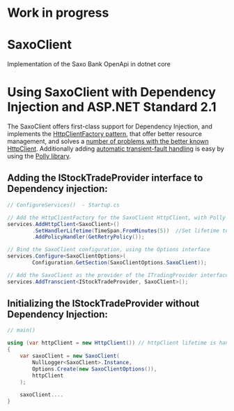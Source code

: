 # Work in progress

# SaxoClient
Implementation of the Saxo Bank OpenApi in dotnet core

# Using SaxoClient with Dependency Injection and ASP.NET Standard 2.1

The SaxoClient offers first-class support for Dependency Injection, and implements the [HttpClientFactory
pattern](https://docs.microsoft.com/en-us/dotnet/architecture/microservices/implement-resilient-applications/use-httpclientfactory-to-implement-resilient-http-requests),
that offer better resource management, and solves a 
[number of problems with the better known HttpClient](https://aspnetmonsters.com/2016/08/2016-08-27-httpclientwrong/).
Additionally adding 
[automatic transient-fault handling](https://docs.microsoft.com/en-us/dotnet/architecture/microservices/implement-resilient-applications/implement-http-call-retries-exponential-backoff-polly) is easy by using the 
[Polly library](https://github.com/App-vNext/Polly).

## Adding the IStockTradeProvider interface to Dependency injection:

```c#
// ConfigureServices()  - Startup.cs

// Add the HttpClientFactory for the SaxoClient HttpClient, with Polly fault handling
services.AddHttpClient<SaxoClient>()
        .SetHandlerLifetime(TimeSpan.FromMinutes(5))  //Set lifetime to five minutes
        .AddPolicyHandler(GetRetryPolicy());

// Bind the SaxoClient configuration, using the Options interface
services.Configure<SaxoClientOptions>(
        Configuration.GetSection(SaxoClientOptions.SaxoClient));

// Add the SaxoClient as the provider of the ITradingProvider interface
services.AddTranscient<IStockTradeProvider, SaxoClient>();
```

## Initializing the IStockTradeProvider without Dependency Injection:

```c#
// main()

using (var httpClient = new HttpClient()) // httpClient lifetime is handled by caller - client should be kept for duration of SaxoClient lifetime
{
    var saxoClient = new SaxoClient(
        NullLogger<SaxoClient>.Instance,
        Options.Create(new SaxoClientOptions()),
        httpClient
    );
    
    saxoClient....
}

```
